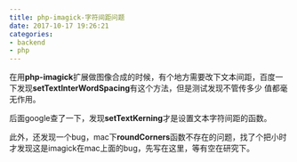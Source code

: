 ```yaml
---
title: php-imagick-字符间距问题
date: 2017-10-17 19:26:21
categories:
- backend
- php
---
```

在用**php-imagick**扩展做图像合成的时候，有个地方需要改下文本间距，百度一下发现**setTextInterWordSpacing**有这个方法，但是测试发现不管传多少
值都毫无作用。

后面google查了一下，发现**setTextKerning**才是设置文本字符间距的函数。

此外，还发现一个bug，mac下**roundCorners**函数不存在的问题，找了个把小时才发现这是imagick在mac上面的bug，先写在这里，等有空在研究下。
